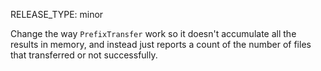RELEASE_TYPE: minor

Change the way `PrefixTransfer` work so it doesn't accumulate all the results in memory, and instead just reports a count of the number of files that transferred or not successfully.